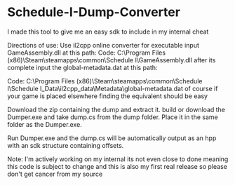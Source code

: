# Schedule-I-Dump-Converter
I made this tool to give me an easy sdk to include in my internal cheat

Directions of use:
Use il2cpp online converter for executable input GameAssembly.dll at this path:
Code:
C:\Program Files (x86)\Steam\steamapps\common\Schedule I\GameAssembly.dll
after its complete input the global-metadata.dat at this path:

Code:
C:\Program Files (x86)\Steam\steamapps\common\Schedule I\Schedule I_Data\il2cpp_data\Metadata\global-metadata.dat
of course if your game is placed elsewhere finding the equivalent should be easy

Download the zip containing the dump and extract it.
build or download the Dumper.exe and take dump.cs from the dump folder.
Place it in the same folder as the Dumper.exe.

Run Dumper.exe and the dump.cs will be automatically output as an hpp with an sdk structure containing offsets.

Note: I'm actively working on my internal its not even close to done meaning this code is subject to change and this is also my first real release so please don't get cancer from my source
